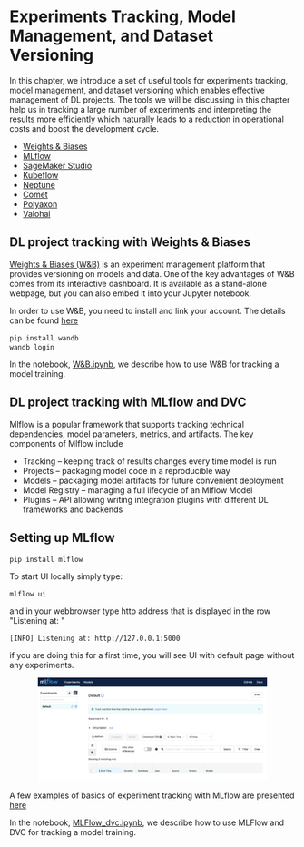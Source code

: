 # Experiments Tracking, Model Management, and Dataset Versioning

In this chapter, we introduce a set of useful tools for experiments tracking, model management, and dataset versioning which enables effective management of DL projects. The tools we will be discussing in this chapter help us in tracking a large number of experiments and interpreting the results more efficiently which naturally leads to a reduction in operational costs and boost the development cycle.

*	[Weights & Biases](https://wandb.ai/site/experiment-tracking)
*	[MLflow](https://mlflow.org/docs/latest/tracking.html)
*	[SageMaker Studio](https://aws.amazon.com/sagemaker/studio/)
*	[Kubeflow](https://www.kubeflow.org/)
*	[Neptune](https://neptune.ai/product)
*	[Comet](https://www.comet.ml/site/data-scientists/)
*	[Polyaxon](https://polyaxon.com/)
*	[Valohai](https://valohai.com/product/)

## DL project tracking with Weights & Biases

[Weights & Biases (W&B)](https://wandb.ai/site/experiment-tracking) is an experiment management platform that provides versioning on models and data. One of the key advantages of W&B comes from its interactive dashboard. It is available as a stand-alone webpage, but you can also embed it into your Jupyter notebook.

In order to use W&B, you need to install and link your account. The details can be found [here](https://docs.wandb.ai/quickstart)
```
pip install wandb
wandb login
```


In the notebook, [W&B.ipynb](https://github.com/PacktPublishing/Production-Ready-Applied-Deep-Learning/blob/main/Chapter_4/W%26B.ipynb), we describe how to use W&B for tracking a model training.

## DL project tracking with MLflow and DVC

Mlflow is a popular framework that supports tracking technical dependencies, model parameters, metrics, and artifacts. The key components of Mlflow include
*	Tracking – keeping track of results changes every time model is run
*	Projects – packaging model code in a reproducible way
*	Models – packaging model artifacts for future convenient deployment
*	Model Registry – managing a full lifecycle of an Mlflow Model
*	Plugins – API allowing writing integration plugins with different DL frameworks and backends

## Setting up MLflow
```
pip install mlflow
```
To start UI locally simply type:
```
mlflow ui
```
and in your webbrowser type http address that is displayed in the row "Listening at: " 
```
[INFO] Listening at: http://127.0.0.1:5000
```
if you are doing this for a first time, you will see UI with default page without any experiments. 
<p align="center">
  <img src="mlflow_ui.png" width="80%">
</p>

A few examples of basics of experiment tracking with MLflow are presented [here](mlflow.ipynb) 

In the notebook, [MLFlow_dvc.ipynb](https://github.com/PacktPublishing/Production-Ready-Applied-Deep-Learning/blob/main/Chapter_4/MLFlow_dvc.ipynb), we describe how to use MLFlow and DVC for tracking a model training.
